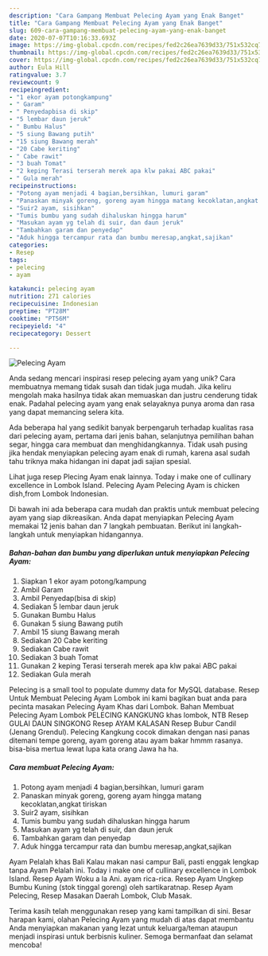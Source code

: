 ```yaml
---
description: "Cara Gampang Membuat Pelecing Ayam yang Enak Banget"
title: "Cara Gampang Membuat Pelecing Ayam yang Enak Banget"
slug: 609-cara-gampang-membuat-pelecing-ayam-yang-enak-banget
date: 2020-07-07T10:16:33.693Z
image: https://img-global.cpcdn.com/recipes/fed2c26ea7639d33/751x532cq70/pelecing-ayam-foto-resep-utama.jpg
thumbnail: https://img-global.cpcdn.com/recipes/fed2c26ea7639d33/751x532cq70/pelecing-ayam-foto-resep-utama.jpg
cover: https://img-global.cpcdn.com/recipes/fed2c26ea7639d33/751x532cq70/pelecing-ayam-foto-resep-utama.jpg
author: Eula Hill
ratingvalue: 3.7
reviewcount: 9
recipeingredient:
- "1 ekor ayam potongkampung"
- " Garam"
- " Penyedapbisa di skip"
- "5 lembar daun jeruk"
- " Bumbu Halus"
- "5 siung Bawang putih"
- "15 siung Bawang merah"
- "20 Cabe keriting"
- " Cabe rawit"
- "3 buah Tomat"
- "2 keping Terasi terserah merek apa klw pakai ABC pakai"
- " Gula merah"
recipeinstructions:
- "Potong ayam menjadi 4 bagian,bersihkan, lumuri garam"
- "Panaskan minyak goreng, goreng ayam hingga matang kecoklatan,angkat tiriskan"
- "Suir2 ayam, sisihkan"
- "Tumis bumbu yang sudah dihaluskan hingga harum"
- "Masukan ayam yg telah di suir, dan daun jeruk"
- "Tambahkan garam dan penyedap"
- "Aduk hingga tercampur rata dan bumbu meresap,angkat,sajikan"
categories:
- Resep
tags:
- pelecing
- ayam

katakunci: pelecing ayam 
nutrition: 271 calories
recipecuisine: Indonesian
preptime: "PT28M"
cooktime: "PT56M"
recipeyield: "4"
recipecategory: Dessert

---
```



![Pelecing Ayam](https://img-global.cpcdn.com/recipes/fed2c26ea7639d33/751x532cq70/pelecing-ayam-foto-resep-utama.jpg)

Anda sedang mencari inspirasi resep pelecing ayam yang unik? Cara membuatnya memang tidak susah dan tidak juga mudah. Jika keliru mengolah maka hasilnya tidak akan memuaskan dan justru cenderung tidak enak. Padahal pelecing ayam yang enak selayaknya punya aroma dan rasa yang dapat memancing selera kita.

Ada beberapa hal yang sedikit banyak berpengaruh terhadap kualitas rasa dari pelecing ayam, pertama dari jenis bahan, selanjutnya pemilihan bahan segar, hingga cara membuat dan menghidangkannya. Tidak usah pusing jika hendak menyiapkan pelecing ayam enak di rumah, karena asal sudah tahu triknya maka hidangan ini dapat jadi sajian spesial.

Lihat juga resep Plecing Ayam enak lainnya. Today i make one of cullinary excellence in Lombok Island. Pelecing Ayam Pelecing Ayam is chicken dish,from Lombok Indonesian.


Di bawah ini ada beberapa cara mudah dan praktis untuk membuat pelecing ayam yang siap dikreasikan. Anda dapat menyiapkan Pelecing Ayam memakai 12 jenis bahan dan 7 langkah pembuatan. Berikut ini langkah-langkah untuk menyiapkan hidangannya.

<!--inarticleads1-->

##### Bahan-bahan dan bumbu yang diperlukan untuk menyiapkan Pelecing Ayam:

1. Siapkan 1 ekor ayam potong/kampung
1. Ambil  Garam
1. Ambil  Penyedap(bisa di skip)
1. Sediakan 5 lembar daun jeruk
1. Gunakan  Bumbu Halus
1. Gunakan 5 siung Bawang putih
1. Ambil 15 siung Bawang merah
1. Sediakan 20 Cabe keriting
1. Sediakan  Cabe rawit
1. Sediakan 3 buah Tomat
1. Gunakan 2 keping Terasi terserah merek apa klw pakai ABC pakai
1. Sediakan  Gula merah


Pelecing is a small tool to populate dummy data for MySQL database. Resep Untuk Membuat Pelecing Ayam Lombok ini kami bagikan buat anda para pecinta masakan Pelecing Ayam Khas dari Lombok. Bahan Membuat Pelecing Ayam Lombok PELECING KANGKUNG khas lombok, NTB Resep GULAI DAUN SINGKONG Resep AYAM KALASAN Resep Bubur Candil (Jenang Grendul). Pelecing Kangkung cocok dimakan dengan nasi panas ditemani tempe goreng, ayam goreng atau ayam bakar hmmm rasanya. bisa-bisa mertua lewat lupa kata orang Jawa ha ha. 

<!--inarticleads2-->

##### Cara membuat Pelecing Ayam:

1. Potong ayam menjadi 4 bagian,bersihkan, lumuri garam
1. Panaskan minyak goreng, goreng ayam hingga matang kecoklatan,angkat tiriskan
1. Suir2 ayam, sisihkan
1. Tumis bumbu yang sudah dihaluskan hingga harum
1. Masukan ayam yg telah di suir, dan daun jeruk
1. Tambahkan garam dan penyedap
1. Aduk hingga tercampur rata dan bumbu meresap,angkat,sajikan


Ayam Pelalah khas Bali Kalau makan nasi campur Bali, pasti enggak lengkap tanpa Ayam Pelalah ini. Today i make one of cullinary excellence in Lombok Island. Resep Ayam Woku a la Ani. ayam rica-rica. Resep Ayam Ungkep Bumbu Kuning (stok tinggal goreng) oleh sartikaratnap. Resep Ayam Pelecing, Resep Masakan Daerah Lombok, Club Masak. 

Terima kasih telah menggunakan resep yang kami tampilkan di sini. Besar harapan kami, olahan Pelecing Ayam yang mudah di atas dapat membantu Anda menyiapkan makanan yang lezat untuk keluarga/teman ataupun menjadi inspirasi untuk berbisnis kuliner. Semoga bermanfaat dan selamat mencoba!
